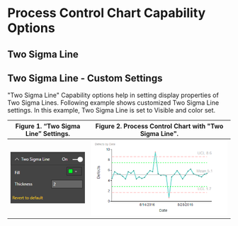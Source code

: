 # Process Control Chart Capability Options

## Two Sigma Line

## Two Sigma Line - Custom Settings
"Two Sigma Line" Capability options help in setting display properties of Two Sigma Lines. Following example shows customized Two Sigma Line settings. In this example, Two Sigma Line is set to Visible and color set.

| Figure 1. “Two Sigma Line” Settings. | Figure 2. Process Control Chart with "Two Sigma Line". |
|---|---|
| <img src="images/TwoSigmaLine.png" alt="Drawing" width="200px">  | <img src="images/TwoSigmaLineSample.png" alt="Drawing" width="500px"> |
